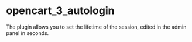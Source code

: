 # opencart_3_autologin
The plugin allows you to set the lifetime of the session, edited in the admin panel in seconds.
